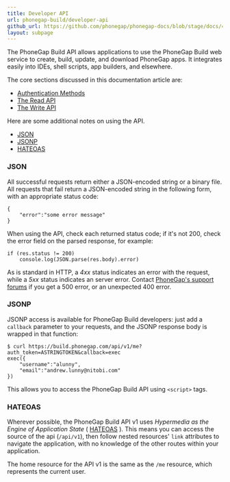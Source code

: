 ```yaml
---
title: Developer API
url: phonegap-build/developer-api
github_url: https://github.com/phonegap/phonegap-docs/blob/stage/docs/4-phonegap-build/5-developer-api/0-index.html.md
layout: subpage
---
```



The PhoneGap Build API allows applications to use the PhoneGap Build web service to create, build, update, and download PhoneGap apps. It integrates easily into IDEs, shell scripts, app builders, and elsewhere.

The core sections discussed in this documentation article are:

* [Authentication Methods](oauth)
* [The Read API](read)
* [The Write API](write)

Here are some additional notes on using the API.

- [JSON](#JSON)
- [JSONP](#JSONP)
- [HATEOAS](#HATEOAS)

### JSON

All successful requests return either a JSON-encoded string or a binary file. All requests that fail return a JSON-encoded string in the following form, with an appropriate status code:

    {
        "error":"some error message"
    }

When using the API, check each returned status code; if it's not 200, check the error field on the parsed response, for example:

    if (res.status != 200)
        console.log(JSON.parse(res.body).error)

As is standard in HTTP, a _4xx_ status indicates an error with the request, while a _5xx_ status indicates an server error. Contact
  <a href="http://community.phonegap.com" target="_blank">PhoneGap's support forums</a>
if you get a 500 error, or an unexpected 400 error.

### JSONP

JSONP access is available for PhoneGap Build developers: just add a `callback` parameter to your requests, and the JSONP response body is wrapped in that function:

    $ curl https://build.phonegap.com/api/v1/me?auth_token=ASTRINGTOKEN&callback=exec
    exec({
        "username":"alunny",
        "email":"andrew.lunny@nitobi.com"
    })

This allows you to access the PhoneGap Build API using `<script>` tags.

### HATEOAS

Wherever possible, the PhoneGap Build API v1 uses _Hypermedia as the Engine of Application State_ (
  <a href="http://en.wikipedia.org/wiki/HATEOAS" target="_blank">HATEOAS</a>
).  This means you can access the source of the api (`/api/v1`), then follow nested resources' `link` attributes to navigate the application, with no knowledge of the other routes within your application.

The home resource for the API v1 is the same as the `/me` resource, which represents the current user.
